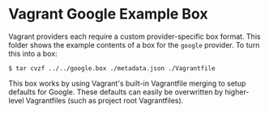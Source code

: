 # Vagrant Google Example Box

Vagrant providers each require a custom provider-specific box format.
This folder shows the example contents of a box for the `google` provider.
To turn this into a box:

```
$ tar cvzf ../../google.box ./metadata.json ./Vagrantfile
```

This box works by using Vagrant's built-in Vagrantfile merging to setup
defaults for Google. These defaults can easily be overwritten by higher-level
Vagrantfiles (such as project root Vagrantfiles).

